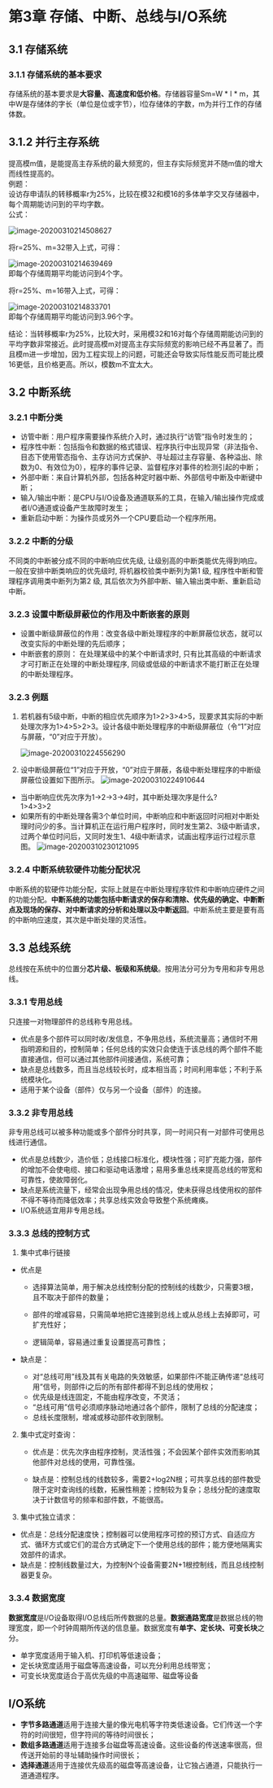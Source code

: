 # 第3章 存储、中断、总线与I/O系统

## 3.1 存储系统

### 3.1.1 存储系统的基本要求

存储系统的基本要求是**大容量、高速度和低价格**。存储器容量Sm=W * l * m，其中W是存储体的字长（单位是位或字节），l位存储体的字数，m为并行工作的存储体数。

## 3.1.2 并行主存系统

提高模m值，是能提高主存系统的最大频宽的，但主存实际频宽并不随m值的增大而线性提高的。  
例题：  
设访存申请队的转移概率r为25%，比较在模32和模16的多体单字交叉存储器中，每个周期能访问到的平均字数。   
公式：  

![image-20200310214508627](assets/image-20200310214508627.png)

将r=25%、m=32带入上式，可得：  

![image-20200310214639469](assets/image-20200310214639469.png)  
即每个存储周期平均能访问到4个字。  

将r=25%、m=16带入上式，可得：

![image-20200310214833701](assets/image-20200310214833701.png)  
即每个存储周期平均能访问到3.96个字。   

结论：当转移概率r为25%，比较大时，采用模32和16对每个存储周期能访问到的平均字数非常接近。此时提高模m对提高主存实际频宽的影响已经不再显著了。而且模m进一步增加，因为工程实现上的问题，可能还会导致实际性能反而可能比模16更低，且价格更高。所以，模数m不宜太大。

## 3.2 中断系统

### 3.2.1 中断分类

- 访管中断：用户程序需要操作系统介入时，通过执行“访管”指令时发生的；
- 程序性中断：包括指令和数据的格式错误、程序执行中出现异常（非法指令、目态下使用管态指令、主存访问方式保护、寻址超过主存容量、各种溢出、除数为0、有效位为0），程序的事件记录、监督程序对事件的检测引起的中断；
- 外部中断：来自计算机外部，包括各种定时器中断、外部信号中断及中断键中断；
- 输入/输出中断：是CPU与I/O设备及通道联系的工具，在输入/输出操作完成或者I/O通道或设备产生故障时发生；
- 重新启动中断：为操作员或另外一个CPU要启动一个程序所用。

### 3.2.2 中断的分级

不同类的中断被分成不同的中断响应优先级, 让级别高的中断类能优先得到响应。一般在安排中断类响应的优先级时, 将机器校验类中断列为第1 级, 程序性中断和管理程序调用类中断列为第2 级, 其后依次为外部中断、输入输出类中断、重新启动中断。

### 3.2.3 设置中断级屏蔽位的作用及中断嵌套的原则

- 设置中断级屏蔽位的作用：改变各级中断处理程序的中断屏蔽位状态，就可以改变实际的中断处理的先后顺序；
- 中断嵌套的原则： 在处理某级中的某个中断请求时, 只有比其高级的中断请求才可打断正在处理的中断处理程序, 同级或低级的中断请求不能打断正在处理的中断处理程序。

### 3.2.3 例题

1. 若机器有5级中断，中断的相应优先顺序为1>2>3>4>5，现要求其实际的中断处理次序为1>4>5>2>3。设计各级中断处理程序的中断级屏蔽位（令“1”对应与屏蔽，“0”对应于开放）。

   ![image-20200310224556290](assets/image-20200310224556290.png)  

2. 设中断级屏蔽位“1”对应于开放，“0”对应于屏蔽，各级中断处理程序的中断级屏蔽位设置如下图所示。
   ![image-20200310224910644](assets/image-20200310224910644.png)

- 当中断响应优先次序为1→2→3→4时，其中断处理次序是什么?  
  1>4>3>2
- 如果所有的中断处理各需3个单位时间，中断响应和中断返回时问相对中断处理时问少的多。当计算机正在运行用户程序时，同时发生第2、3级中断请求，过两个单位时问后，又同时发生1、4级中断请求，试画出程序运行过程示意图。
  ![image-20200310230121095](assets/image-20200310230121095.png)

### 3.2.4 中断系统软硬件功能分配状况

中断系统的软硬件功能分配，实际上就是在中断处理程序软件和中断响应硬件之间的功能分配。**中断系统的功能包括中断请求的保存和清除、优先级的确定、中断断点及现场的保存、对中断请求的分析和处理以及中断返回**。中断系统主要是要有高的中断响应速度，其次是中断处理的灵活性。

## 3.3 总线系统

总线按在系统中的位置分**芯片级、板级和系统级**。按用法分可分为专用和非专用总线。

### 3.3.1 专用总线

只连接一对物理部件的总线称专用总线。

- 优点是多个部件可以同时收/发信息，不争用总线，系统流量高；通信时不用指明源和目的，控制简单；任何总线的实效只会使连于该总线的两个部件不能直接通信，但可以通过其他部件间接通信，系统可靠；
- 缺点是总线数多，而且当总线较长时，成本相当高；时间利用率低；不利于系统模块化。
- 适用于某个设备（部件）仅与另一个设备（部件）的连接。

### 3.3.2 非专用总线

非专用总线可以被多种功能或多个部件分时共享，同一时间只有一对部件可使用总线进行通信。

- 优点是总线数少，造价低；总线接口标准化，模块性强；可扩充能力强，部件的增加不会使电缆、接口和驱动电话激增；易用多重总线来提高总线的带宽和可靠性，使故障弱化。
- 缺点是系统流量下，经常会出现争用总线的情况，使未获得总线使用权的部件不得不等待而降低效率；共享总线实效会导致整个系统瘫痪。
- I/O系统适宜用非专用总线。

### 3.3.3 总线的控制方式

1. 集中式串行链接

- 优点是

  - 选择算法简单，用于解决总线控制分配的控制线的线数少，只需要3根，且不取决于部件的数量；

  - 部件的增减容易，只需简单地把它连接到总线上或从总线上去掉即可，可扩充性好；
  - 逻辑简单，容易通过重复设置提高可靠性；

- 缺点是：
  
  - 对“总线可用”线及其有关电路的失效敏感，如果部件i不能正确传递“总线可用”信号，则部件i之后的所有部件都得不到总线的使用权；
  - 优先级是线连固定，不能由程序改变，不灵活；
  - “总线可用”信号必须顺序脉动地通过各个部件，限制了总线的分配速度；
  - 总线长度限制，增减或移动部件收到限制。

2. 集中式定时查询：  

   - 优点是：优先次序由程序控制，灵活性强；不会因某个部件实效而影响其他部件对总线的使用，可靠性强。
   
   - 缺点是：控制总线的线数较多，需要2+log2N根；可共享总线的部件数受限于定时查询线的线数，拓展性稍差；控制较为复杂；总线分配的速度取决于计数信号的频率和部件数，不能很高。
   
3. 集中式独立请求：

- 优点是：总线分配速度快；控制器可以使用程序可控的预订方式、自适应方式、循环方式或它们的混合方式确定下一个使用总线的部件；能方便地隔离实效部件的请求。
- 缺点是：控制线数量过大，为控制N个设备需要2N+1根控制线，而且总线控制器更复杂。

### 3.3.4 数据宽度

**数据宽度**是I/O设备取得I/O总线后所传数据的总量。**数据通路宽度**是数据总线的物理宽度，即一个时钟周期所传送的信息量。数据宽度有**单字、定长块、可变长块**之分。

- 单字宽度适用于输入机、打印机等低速设备；
- 定长块宽度适用于磁盘等高速设备，可以充分利用总线带宽；
- 可变长块宽度适合于高优先级的中高速磁带、磁盘等设备

## I/O系统

- **字节多路通道**适用于连接大量的像光电机等字符类低速设备。它们传送一个字符的时间很短，但字符间的等待时间很长；
- **数组多路通道**适用于连接多台磁盘等高速设备。这些设备的传送速率很高，但传送开始前的寻址辅助操作时间很长；
- **选择通道**适用于连接优先级高的磁盘等高速设备，让它独占通道，只能执行一道通道程序。